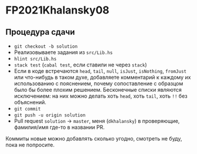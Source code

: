 # FP2021Khalansky08

## Процедура сдачи

* `git checkout -b solution`
* Реализовываете задания из `src/Lib.hs`
* `hlint src/Lib.hs`
* `stack test` (`cabal test`, если ставили не через `stack`)
* Если в коде встречаются `head`, `tail`, `null`, `isJust`, `isNothing`,
  `fromJust` или что-нибудь в таком духе, добавляете комментарий к каждому
  их использованию с пояснением, почему сопоставление с образцом было бы
  более плохим решением. Бесконечные списки являются исключением: на них
  можно делать хоть `head`, хоть `tail`, хоть `!!` без объяснений.
* `git commit`
* `git push -u origin solution`
* Pull request `solution` -> `master`, меня (`dkhalansky`) в проверяющие,
  фамилия/имя где-то в названии PR.

Коммиты новые можно добавлять сколько угодно, смотреть не буду, пока не
попросите.
